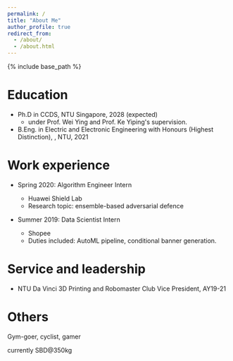 ```yaml
---
permalink: /
title: "About Me"
author_profile: true
redirect_from: 
  - /about/
  - /about.html
---
```


{% include base_path %}

Education
======
* Ph.D in CCDS, NTU Singapore, 2028 (expected)
  * under Prof. Wei Ying and Prof. Ke Yiping's supervision.
* B.Eng. in Electric and Electronic Engineering with Honours (Highest Distinction), , NTU, 2021

Work experience
======

* Spring 2020: Algorithm Engineer Intern
  * Huawei Shield Lab
  * Research topic: ensemble-based adversarial defence

* Summer 2019: Data Scientist Intern
  * Shopee
  * Duties included: AutoML pipeline, conditional banner generation.

  
<!-- Skills
======
* Skill 1
* Skill 2
  * Sub-skill 2.1
  * Sub-skill 2.2
  * Sub-skill 2.3
* Skill 3 -->

<!-- Publications
======
  <ul>{% for post in site.publications reversed %}
    {% include archive-single-cv.html %}
  {% endfor %}</ul> -->
  
<!-- Talks
======
  <ul>{% for post in site.talks reversed %}
    {% include archive-single-talk-cv.html  %}
  {% endfor %}</ul>
  
Teaching
======
  <ul>{% for post in site.teaching reversed %}
    {% include archive-single-cv.html %}
  {% endfor %}</ul> -->
  
Service and leadership
======

* NTU Da Vinci 3D Printing and Robomaster Club Vice President, AY19-21


Others
======

Gym-goer, cyclist, gamer

currently SBD@350kg